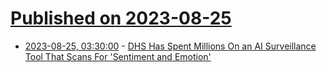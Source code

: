 # [Published on 2023-08-25](index.md)

* [2023-08-25, 03:30:00](https://yro.slashdot.org/story/23/08/24/2225254/dhs-has-spent-millions-on-an-ai-surveillance-tool-that-scans-for-sentiment-and-emotion?utm_source=rss1.0mainlinkanon&utm_medium=feed) - [DHS Has Spent Millions On an AI Surveillance Tool That Scans For 'Sentiment and Emotion'](https://yro.slashdot.org/story/23/08/24/2225254/dhs-has-spent-millions-on-an-ai-surveillance-tool-that-scans-for-sentiment-and-emotion?utm_source=rss1.0mainlinkanon&utm_medium=feed)
